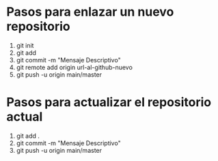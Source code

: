 # Pasos para enlazar un nuevo repositorio
1. git init
2. git add
3. git commit -m "Mensaje Descriptivo"
4. git remote add origin url-al-github-nuevo
5. git push -u origin main/master

# Pasos para actualizar el repositorio actual
1. git add .
2. git commit -m "Mensaje Descriptivo"
3. git push -u origin main/master
